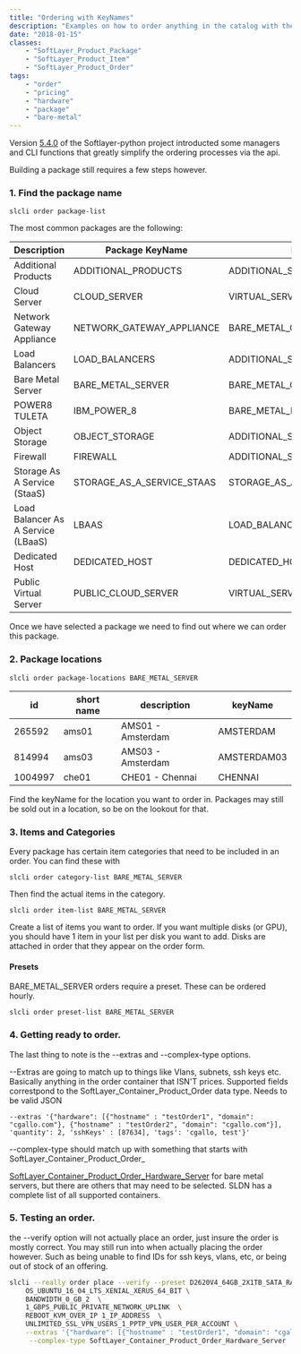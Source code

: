 ```yaml
---
title: "Ordering with KeyNames"
description: "Examples on how to order anything in the catalog with the proper package and item names."
date: "2018-01-15"
classes: 
    - "SoftLayer_Product_Package"
    - "SoftLayer_Product_Item"
    - "SoftLayer_Product_Order"
tags:
    - "order"
    - "pricing"
    - "hardware"
    - "package"
    - "bare-metal"
---
```


Version  [5.4.0](https://github.com/softlayer/softlayer-python/releases/tag/v5.4.0) of the Softlayer-python project introducted some managers and CLI functions that greatly simplify the ordering processes via the api.

Building a package still requires a few steps however.

### 1. Find the package name

```
slcli order package-list
```

The most common packages are the following:

|Description | Package KeyName | Package Type |
| --- | --- | --- |
| Additional Products | ADDITIONAL_PRODUCTS | ADDITIONAL_SERVICES |
| Cloud Server | CLOUD_SERVER | VIRTUAL_SERVER_INSTANCE|
|Network Gateway Appliance|NETWORK_GATEWAY_APPLIANCE |BARE_METAL_GATEWAY |
|Load Balancers|LOAD_BALANCERS|ADDITIONAL_SERVICES_LOAD_BALANCER |
|Bare Metal Server| BARE_METAL_SERVER|BARE_METAL_CPU_FAST_PROVISION|
|POWER8 TULETA|IBM_POWER_8 |BARE_METAL_POWER_CPU|
|Object Storage| OBJECT_STORAGE|ADDITIONAL_SERVICES_OBJECT_STORAGE|
|Firewall |FIREWALL |ADDITIONAL_SERVICES_FIREWALL|
|Storage As A Service (StaaS) |STORAGE_AS_A_SERVICE_STAAS |STORAGE_AS_A_SERVICE |
|Load Balancer As A Service (LBaaS) |LBAAS |LOAD_BALANCER_AS_A_SERVICE|
|Dedicated Host |DEDICATED_HOST |DEDICATED_HOST |
|Public Virtual Server  |PUBLIC_CLOUD_SERVER |VIRTUAL_SERVER_INSTANCE|
  
Once we have selected a package we need to find out where we can order this package.

### 2. Package locations
```
slcli order package-locations BARE_METAL_SERVER
```

| id | short name | description | keyName |
| --- | --- | --- | --- |
|265592  | ams01 | AMS01 - Amsterdam   |    AMSTERDAM
|814994 |  ams03 | AMS03 - Amsterdam  |     AMSTERDAM03
|1004997 | che01 | CHE01 - Chennai    |     CHENNAI

Find the keyName for the location you want to order in. Packages may still be sold out in a location, so be on the lookout for that.

### 3. Items and Categories
Every package has certain item categories that need to be included in an order. You can find these with 
```
slcli order category-list BARE_METAL_SERVER
```

Then find the actual items in the category.

```
slcli order item-list BARE_METAL_SERVER
```

Create a list of items you want to order. If you want multiple disks (or GPU), you should have 1 item in your list per disk you want to add. Disks are attached in order that they appear on the order form.

#### Presets
BARE_METAL_SERVER orders require a preset. These can be ordered hourly.

```
slcli order preset-list BARE_METAL_SERVER
```


### 4. Getting ready to order.
The last thing to note is the --extras and --complex-type options.

--Extras are going to match up to things like Vlans, subnets, ssh keys etc. Basically anything in the order container that ISN'T prices. Supported fields correstpond to the SoftLayer_Container_Product_Order data type. Needs to be valid JSON

```
--extras '{"hardware": [{"hostname" : "testOrder1", "domain": "cgallo.com"}, {"hostname" : "testOrder2", "domain": "cgallo.com"}], 'quantity': 2, 'sshKeys' : [87634], 'tags': 'cgallo, test'}'
```

--complex-type should match up with something that starts with SoftLayer_Container_Product_Order_

[SoftLayer_Container_Product_Order_Hardware_Server](http://sldn.softlayer.com/reference/datatypes/SoftLayer_Container_Product_Order_Hardware_Server) for bare metal servers, but there are others that may need to be selected. SLDN has a complete list of all supported containers.


### 5. Testing an order.

the --verify option will not actually place an order, just insure the order is mostly correct. You may still run into when actually placing the order however. Such as being unable to find IDs for ssh keys, vlans, etc, or being out of stock of an offering.

```bash
slcli --really order place --verify --preset D2620V4_64GB_2X1TB_SATA_RAID_1 BARE_METAL_SERVER  TORONTO  \
    OS_UBUNTU_16_04_LTS_XENIAL_XERUS_64_BIT \
    BANDWIDTH_0_GB_2  \
    1_GBPS_PUBLIC_PRIVATE_NETWORK_UPLINK  \
    REBOOT_KVM_OVER_IP 1_IP_ADDRESS  \
    UNLIMITED_SSL_VPN_USERS_1_PPTP_VPN_USER_PER_ACCOUNT \
    --extras '{"hardware": [{"hostname" : "testOrder1", "domain": "cgallo.com"}], "sshKeys" : [87634], "tags": "cgallo, test"}' \
     --complex-type SoftLayer_Container_Product_Order_Hardware_Server
```

